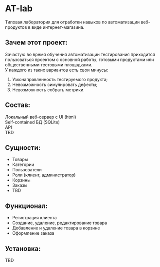 # AT-lab

Типовая лаборатория для отработки навыков по автоматизации веб-продуктов в виде интернет-магазина.

## Зачем этот проект:
Зачастую во время обучения автоматизации тестирования приходится пользоваться проектом с основной работы, готовыми продуктами или общественными тестовыми площадками.  
У каждого из таких вариантов есть свои минусы:
1. Узконаправленность тестируемого продукта; 
2. Невозможность симулировать дефекты;
3. Невозможность собрать метрики.

## Состав:
Локальный веб-сервер с UI (html)  
Self-contained БД (SQLite)  
API  
TBD

## Сущности:
- Товары
- Категории
- Пользователи
- Роли (клиент, администратор)
- Корзины
- Заказы
- TBD
  
## Функционал:
- Регистрация клиента
- Создание, удаление, редактирование товара
- Добавление и удаление товара в корзине
- Оформление заказа

## Установка:
TBD
